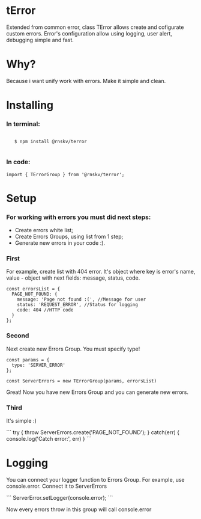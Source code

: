 # tError

Extended from common error, class TError allows create and cofigurate custom errors. Error's configuration allow using logging, user alert, debugging simple and fast.

# Why?

Because i want unify work with errors. Make it simple and clean.
# Installing
  <h3>In terminal:</h3>
  <code>
   $ npm install @rnskv/terror
  </code>
  <h3>In code:</h3>
  
  ```
  import { TErrorGroup } from '@rnskv/terror';
  ```
  
# Setup #
  ### For working with errors you must did next steps: ###
  * Create errors white list;
  * Create Errors Groups, using list from 1 step;
  * Generate new errors in your code :).
  
  ### First ###
 <p>For example, create list with 404 error. It's object where key is error's name, value - object with next fields: message, status, code.</p>
 
  ```
  const errorsList = {
    PAGE_NOT_FOUND: {
      message: 'Page not found :(', //Message for user
      status: 'REQUEST_ERROR', //Status for logging
      code: 404 //HTTP code
    }
  };
  ```
  ### Second ###
  <p>Next create new Errors Group. You must specify type!</p>
  
  ```
  const params = {
    type: 'SERVER_ERROR'
  };
  
  const ServerErrors = new TErrorGroup(params, errorsList)
  ```
  <p>Great! Now you have new Errors Group and you can generate new errors.</p>
  
  ### Third ###
  <p>It's simple :)</p>
  ```
    try {
      throw ServerErrors.create('PAGE_NOT_FOUND');
    } catch(err) {
      console.log('Catch error:', err)
    }
  ```
  
  # Logging
  <p>You can connect your logger function to Errors Group. For example, use console.error. Connect it to ServerErrors</p>
  ```
  ServerError.setLogger(console.error);
  ```
  <p>Now every errors throw in this group will call console.error</p>

